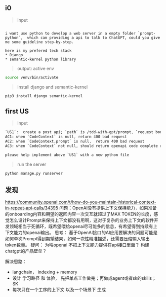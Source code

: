 ## i0

> input

```text

i want use python to develop a web server in a empty folder `prompt-python`,  which can providing a api to talk to ChatGPT, could you give me some guideline step-by-step.

here is my prefered tech stack
* Django
* semantic-kernel python library

```
> output: active env

```sh
source venv/bin/activate
```

> install django and semantic-kernel

```sh
pip3 install django semantic-kernel
```

## first US

> input

```txt
`US1`:  create a post api; `path` is /tdd-with-gpt/prompt, `request body` is `CodeContext` object, return `CodeResponse` 
AC1: when `CodeContext` is null, return 400 bad request
AC2: when `CodeContext.prompt` is null,  return 400 bad request
AC3: when `CodeContext` not null, should return openapi code complete response correctly

please help implement above `US1` with a new python file
```

> run the server

```sh
python manage.py runserver
```


## 发现

https://community.openai.com/t/how-do-you-maintain-historical-context-in-repeat-api-calls/34395
问题：OpenAI没有提供上下文保持能力，如果准备的onboarding内容和期望的返回内容一次交互就超过了MAX TOKEN的长度，感觉怎么设计Prompt来保持上下文都没有用啊，这对于复杂的业务上下文的软件开发领域相当于死循环，既希望喂给openai尽可能多的信息，有希望得到持续有上下文能力的openai输出。
思考： 基于OpenAI接口的AI应用要解决的问题可能是如何单次Prompt得到期望结果，如何一次性精准描述，还需要压缩输入输出token数量。
疑问：  为啥openai 不把上下文能力提供在api接口里面？ 构建chatgpt的产品壁垒？

解决思路：
* langchain， indexing + memory
* 设计 学习路径 和 体验， 先把单点工作做完；再做成agent或者sk的skills； SK
* 每次只在一个工序的上下文 以及一个场景下 生成
